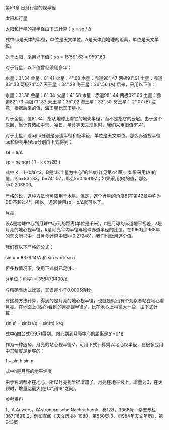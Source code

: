 第53章 日月行星的视半径
  

太阳和行星

  太阳和行星的视半径由下式计算：s = so / Δ

  式中so是天体的半径，单位是天文单位。Δ是天体到地球的距离，单位是天文单位。

  对于太阳，采用以下值：so = 15'59".63 = 959".63

  对于行星，以下值曾经采用多年：

水星：3".34
金星：8".41
火星：4".68
木星：赤道98".47  两极91".91
土星：赤道83".33  两极74".57
天王星：34".28
海王星：36".56	(A)
  后来，采用以下值：

水星：3".36
金星：8".34
火星：4".68
木星：赤道98".44  两极92".06
土星：赤道82".73  两极73".82
天王星：35".02
海王星：33".50
冥王星： 2".07	(B)
  注意，根据后来的值，海王星比天王星小。

  对于金星，值8".34，指从地球上看它的地壳半径，而不是指它的云层。由于这个原因，当计算诸如中天、凌日、星食等天文现象时，我们采用旧值8".41。

  对于土星，设a和b分别是赤道半径和极半径，单位是天文单位。那么赤道视半径se和极视半径sp分别由下式得到：

  se = a/Δ

  sp = se sqrt ( 1 - k cos2B )

  式中 k = 1-(b/a)^2，B是“以土星为中心”的纬度(详见第44章)。如果采用(A)的值，即a=83".33，b=74".57，那么k=0.199197；如果采用(B)的值，那么k=0.203800。

  严格的说，这种方法也可应用于木星。但是，这个行星的角度B(在第42章中称为DE)不超过4°，所以，通常使用sp = b/Δ就可以了。

月亮

  设Δ是地球中心到月球中心到的距离(单位是千米)，π是月球的赤道地平视差，s是月亮的地心视半径，k是月亮平均半径与地球赤道半径的比值。在1963到1968年的天文历书中，日月食计算中取k=0.272481，我们也延用这个值。

  我们有以下严格的公式：

  sin π = 6378.14/Δ    和    sin s = k sin π

  但多数情况下，使用下式就已足够：

  s(单位：角秒) = 358473400/Δ

  与精确表达式比较，其误差小于0.0005角秒。

  有这种方法计算，得到的是月亮的地心视半径，也就是假设有个观察者站在地心看月亮。在地面上(站心)看到的月亮视半径s'，比在地心上稍微大一些，由下式计算：

  sin s' = sin(s)/q = sin(π) k/q

  式中q由公式(39.7)得到。站心到到月亮中心的距离是Δ'=q*Δ

  作为一种选择，月亮的站心视半径s'，可用下式计算乘以地心视半径，在很多应用中其精度是足够的：

  1 + sin h sin π

  式中h是月亮的地平纬度

  由于观测都不在地心，所以月亮视半径增加了。月亮在地平线上，增量为0，在天顶时，增量达最大(在14"到18"之间)。

参考资料

1、A.Auwers，《Astronomische Nachrichten》，卷128，3068号，杂志专栏367(1891)
2、例如查阅《天文历书》1980，第550页
3、《1984年天文年历》，第E43页
